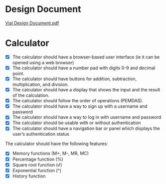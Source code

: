 # Design Document
[Vial Design Document.pdf](https://github.com/veilance/calculator/files/10984959/Vial.Design.Document.pdf)

# Calculator

- [x] The calculator should have a browser-based user interface (ie it can be opened using a web browser)
- [x] The calculator should have a number pad with digits 0-9 and decimal point.
- [x] The calculator should have buttons for addition, subtraction, multiplication, and division.
- [x] The calculator should have a display that shows the input and the result of the calculation.
- [x] The calculator should follow the order of operations (PEMDAS).
- [x] The calculator should have a way to sign up with a username and password
- [x] The calculator should have a way to log in with username and password
- [x] The calculator should be usable with or without authentication
- [x] The calculator should have a navigation bar or panel which displays the user’s authentication status

The calculator should have the following features:
- [x] Memory functions (M+, M-, MR, MC)
- [x] Percentage function (%)
- [x] Square root function (√)
- [x] Exponential function (^)
- [x] History function
